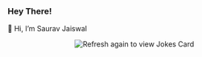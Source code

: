  ### Hey There!
 👋 Hi, I’m Saurav Jaiswal

<p align="center">
<img src="https://readme-jokes.vercel.app/api" alt="Refresh again to view Jokes Card" />
</p>
 
<!---
sauravjaiswal9/sauravjaiswal9 is a ✨ special ✨ repository because its `README.md` (this file) appears on your GitHub profile.
You can click the Preview link to take a look at your changes.
- 👀 I’m interested in 
- 🌱 I’m currently learning ...
- 💞️ I’m looking to collaborate on ...
- 📫 How to reach me ...

# Saurav Jaiswal
--->

